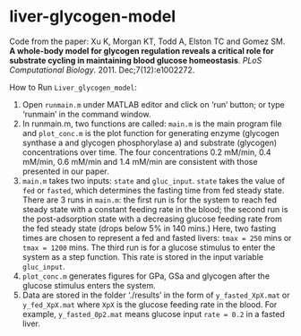# liver-glycogen-model
Code from the paper: Xu K, Morgan KT, Todd A, Elston TC and Gomez SM. __A whole-body model for glycogen regulation reveals a critical role for substrate cycling in maintaining blood glucose homeostasis__. _PLoS Computational Biology_. 2011. Dec;7(12):e1002272.


How to Run `Liver_glycogen_model`: 

1.	Open `runmain.m` under MATLAB editor and click on ‘run’ button; or type ‘runmain’ in the command window. 
2.	In runmain.m, two functions are called:  `main.m` is the main program file and `plot_conc.m` is the plot function for generating enzyme (glycogen synthase a and glycogen phosphorylase a) and substrate (glycogen) concentrations over time. The four concentrations 0.2 mM/min, 0.4 mM/min, 0.6 mM/min and 1.4 mM/min are consistent with those presented in our paper. 
3.	`main.m` takes two inputs: `state` and `gluc_input`. `state` takes the value of `fed` or `fasted`, which determines the fasting time from fed steady state.  There are 3 runs in `main.m`: the first run is for the system to reach fed steady state with a constant feeding rate in the blood; the second run is the post-adsorption state with a decreasing glucose feeding rate from the fed steady state (drops below 5% in 140 mins.) Here, two fasting times are chosen to represent a fed and fasted livers: `tmax = 250` mins or `tmax = 1200` mins. The third run is for a glucose stimulus to enter the system as a step function. This rate is stored in the input variable `gluc_input`.
4.	`plot_conc.m` generates figures for GPa, GSa and glycogen after the glucose stimulus enters the system.  
5.	Data are stored in the folder ‘./results’ in the form of  `y_fasted_XpX.mat` or `y_fed_XpX.mat` where `XpX` is the glucose feeding rate in the blood.  For example, `y_fasted_0p2.mat` means glucose input `rate = 0.2` in a fasted liver. 